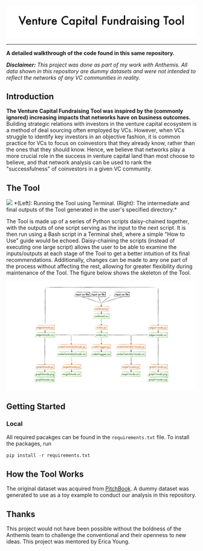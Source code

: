 ![VCFT_Title-Image](README_images/VCFT_Title-Image.jpg)

---

**A detailed walkthrough of the code found in this same repository.**

_**Disclaimer:** This project was done as part of my work with Anthemis. All data shown in this repository are dummy datasets and were not intended to reflect the networks of any VC communities in reality._

## Introduction

**The Venture Capital Fundraising Tool was inspired by the (commonly ignored) increasing impacts that networks have on business outcomes.**  Building strategic relations with investors in the venture capital ecosystem is a method of deal sourcing often employed by VCs. However, when VCs struggle to identify key investors in an objective fashion, it is common practice for VCs to focus on coinvestors that they already know, rather than the ones that they should know. Hence, we believe that networks play a more crucial role in the success in venture capital land than most choose to believe, and that network analysis can be used to rank the "successfulness" of coinvestors in a given VC community.

## The Tool

<img src="/README_images/VCFT_Demo-Gif-resize-infloop.gif?raw=true" class="center">
*(Left): Running the Tool using Terminal. (Right): The intermediate and final outputs of the Tool generated in the user's specified directory.*

The Tool is made up of a series of Python scripts daisy-chained together, with the outputs of one script serving as the input to the next script. It is then run using a Bash script in a Terminal shell, where a simple "How to Use" guide would be echoed. Daisy-chaining the scripts (instead of executing one large script) allows the user to be able to examine the inputs/outputs at each stage of the Tool to get a better intuition of its final recommendations. Additionally, changes can be made to any one part of the process without affecting the rest, allowing for greater flexibility during maintenance of the Tool. The figure below shows the skeleton of the Tool.

![VCFT_Flowchart](README_images/VCFT_Flowchart.jpeg)




## Getting Started

### Local
All required pacakges can be found in the `requirements.txt` file. To install the packages, run

```python
pip install -r requirements.txt
```

## How the Tool Works

The original dataset was acquired from [PitchBook](www.pitchbook.com). A dummy dataset was generated to use as a toy example to conduct our analysis in this repository.





## Thanks

This project would not have been possible without the boldness of the Anthemis team to challenge the conventional and their openness to new ideas. This project was mentored by Erica Young.
